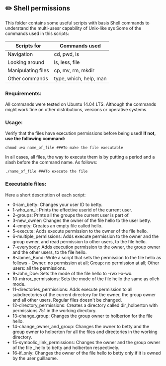 ## :pencil2: Shell permissions
This folder contains some useful scripts with basis Shell commands to understand the multi-usesr capability of Unix-like sys Some of the commands used in this scripts:

| Scripts for |Commands used|
|--|--|
| Navigation | cd, pwd, ls | 
| Looking around | ls, less, file |
| Manipulating files | cp, mv, rm, mkdir|
| Other commands | type, which, help, man |

### Requirements:
All commands were tested on Ubuntu 14.04 LTS. Although the commands might work fine on other distributions, versions or operative systems.

### Usage:
Verify that the files have execution permissions before being used! **If not, use the following command:**

    chmod u+x name_of_file ###To make the file executable

In all cases, all files, the way to execute them is by putting a period and a slash before the command name. As follows:

    ./name_of_file ###To execute the file

### Executable files:

Here a short description of each script:

+ 0-iam_betty: Changes your user ID to betty.
+ 1-who_am_i: Prints the effective userid of the current user.
+ 2-groups: Prints all the groups the current user is part of.
+ 3-new_owner: Changes the owner of the file hello to the user betty.
+ 4-empty: Creates an empty file called hello.
+ 5-execute: Adds execute permission to the owner of the file hello.
+ 6-multiple_permissions: Adds execute permission to the owner and the group owner, and read permission to other users, to the file hello.
+ 7-everybody: Adds execution permission to the owner, the group owner and the other users, to the file hello.
+ 8-James_Bond: Write a script that sets the permission to the file hello as follows - Owner: no permission at all; Group: no permission at all; Other users: all the permissions.
+ 9-John_Doe: Sets the mode of the file hello to -rwxr-x-wx.
+ 10-mirror_permissions: Sets the mode of the file hello the same as olleh mode.
+ 11-directories_permissions: Adds execute permission to all subdirectories of the current directory for the owner, the group owner and all other users. Regular files doesn't be changed.
+ 12-directory_permissions: Creates a directory called dir_holberton with permissions 751 in the working directory.
+ 13-change_group: Changes the group owner to holberton for the file hello.
+ 14-change_owner_and_group: Changes the owner to betty and the group owner to holberton for all the files and directories in the working directory.
+ 15-symbolic_link_permissions: Changes the owner and the group owner of the file _hello to betty and holberton respectively.
+ 16-if_only: Changes the owner of the file hello to betty only if it is owned by the user guillaume.
<!--stackedit_data:
eyJoaXN0b3J5IjpbLTkwMDY3MzY0Miw3OTA3MjM1MzhdfQ==
-->